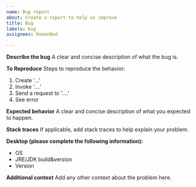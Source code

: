 ```yaml
---
name: Bug report
about: Create a report to help us improve
title: Bug
labels: bug
assignees: RomanQed

---
```


**Describe the bug**
A clear and concise description of what the bug is.

**To Reproduce**
Steps to reproduce the behavior:
1. Create '...'
2. Invoke '....'
3. Send a request to '....'
4. See error

**Expected behavior**
A clear and concise description of what you expected to happen.

**Stack traces**
If applicable, add stack traces to help explain your problem.

**Desktop (please complete the following information):**
 - OS
 - JRE/JDK build&version
 - Version

**Additional context**
Add any other context about the problem here.
